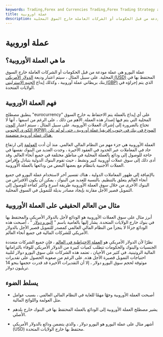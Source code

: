 ```yaml
---
keywords: Trading,Forex and Currencies Trading,Forex Trading Strategy and Education,Strategy and Education
title: عملة اوروبية
description: عملة اليورو هي عملة مودعة من قبل الحكومات أو الشركات العاملة خارج السوق المحلية.
---
```


# عملة اوروبية
## ما هي العملة الأوروبية؟

عملة اليورو هي عملة مودعة من قبل الحكومات أو الشركات العاملة خارج السوق المحلية. على سبيل المثال ، سيتم اعتبار وديعة [الدولار الأمريكي (USD)](/usd) المحتفظ بها في بنك بريطاني عملة أوروبية ، وكذلك إيداع [الجنيه الإسترليني (GBP)](/gbp) الذي يتم إجراؤه في الولايات المتحدة.

## فهم العملة الأوروبية

ينطبق مصطلح "eurocurrency" على أي إيداع بالعملة يتم الاحتفاظ به خارج السوق المحلية التي يتم فيها إصدار هذه العملة. الأهم من ذلك ، على الرغم من اسمها ، أنها لا تحتاج بالضرورة إلى إشراك العملات الأوروبية. على سبيل المثال ، سيتم اعتبار [الوون الكوري الجنوبي (KPW) المودع في بنك في جنوب إفريقيا عملة أوروبية ، حتى لو لم تكن هناك عملة أوروبية متضمنة.](/kpw-north-korean-won)

العملة الأوروبية هي جزء مهم من النظام المالي العالمي. منذ أن أدت [العولمة](/globalization) إلى ارتفاع حاد في المعاملات عبر الحدود في العقود الأخيرة ، وجدت العديد من البنوك نفسها في حاجة للوصول إلى ودائع بالعملة المحلية في مناطق مختلفة في جميع أنحاء العالم. وقد أدى ذلك إلى سوق عملات أوروبية كبير ونشط ، حيث تقوم البنوك الدولية بتبادل وإقراض العملات الأجنبية بانتظام مع بعضها البعض من ودائعها بالعملة الأوروبية.

بالإضافة إلى ظهور المعاملات الدولية ، هناك تفسير آخر لاستخدام عملة اليورو في جميع أنحاء العالم يتعلق بالتنظيم. بالنسبة للعديد من البنوك ، يمكن أن يكون الاقتراض من البنوك الأخرى من خلال سوق العملة الأوروبية طريقة أسرع وأكثر كفاءة للوصول إلى التمويل قصير الأجل مقارنة بإيجاد مصادر بديلة للتمويل في السوق المحلية.

## مثال من العالم الحقيقي على العملة الأوروبية

أبرز مثال على سوق العملات الأوروبية هو الودائع لأجل بالدولار الأمريكي والمحتفظ بها في بنوك خارج الولايات المتحدة. يشار إليها بالعامية باسم " [اليورو دولار](/eurodollar) " ، أصبحت هذه الودائع جزءًا لا يتجزأ من النظام المالي العالمي كمصدر للتمويل قصير الأجل بالدولار الأمريكي للشركات المالية في جميع أنحاء العالم.

نظرًا لأن الدولار الأمريكي هو [العملة الاحتياطية في العالم](/reservecurrency) ، فإن جميع الشركات متعددة الجنسيات والبنوك والحكومات تتطلب كميات كبيرة من الدولار الأمريكي للوفاء بالتزاماتها المالية الروتينية. في كثير من الأحيان ، تعتمد هذه الشركات على سوق اليورو دولار لتلبية احتياجات التمويل قصيرة الأجل هذه. على الرغم من صعوبة الحصول على تقديرات موثوقة لحجم سوق اليورو دولار ، إلا أن التقديرات الأخيرة قد قدرت حجمها بنحو 14 تريليون دولار.

## يسلط الضوء

- أصبحت العملة الأوروبية وجهًا مهمًا للغاية في النظام المالي العالمي ، بسبب عوامل مثل العولمة واللوائح المالية.

- يشير مصطلح العملة الأوروبية إلى الودائع بالعملة المحتفظ بها في البنوك خارج بلدهم الأصلي.

- أشهر مثال على عملة اليورو هو اليورو دولار ، والذي يتضمن ودائع بالدولار الأمريكي (USD) محتفظ بها خارج الولايات المتحدة.

